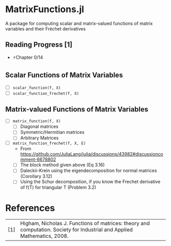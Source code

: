 # MatrixFunctions.jl
A package for computing scalar and matrix-valued functions of matrix variables and their Fréchet derivatives

## Reading Progress [1]
- ⚡Chapter 0/14

## Scalar Functions of Matrix Variables
- [ ] `scalar_function(f, X)`
- [ ] `scalar_function_frechet(f, X)`

## Matrix-valued Functions of Matrix Variables
- [ ] `matrix_function(f, X)`
  - [ ] Diagonal matrices
  - [ ] Symmetric/Hermitian matrices
  - [ ] Arbitrary Matrices
        
- [ ] `matrix_function_frechet(f, X, E)`
  - From https://github.com/JuliaLang/julia/discussions/43982#discussioncomment-6678802
  - [ ] The block method given above (Eq 3.16)
  - [ ] Daleckii-Krein using the eigendecomposition for normal matrices (Corollary 3.12)
  - [ ] Using the Schur decomposition, if you know the Frechet derivative of f(T) for triangular T (Problem 3.2)

# References
| | |
| --- | --- |
| [1] | Higham, Nicholas J. Functions of matrices: theory and computation. Society for Industrial and Applied Mathematics, 2008. |
